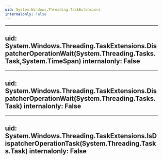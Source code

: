 ```yaml
---
uid: System.Windows.Threading.TaskExtensions
internalonly: False
---
```


---
uid: System.Windows.Threading.TaskExtensions.DispatcherOperationWait(System.Threading.Tasks.Task,System.TimeSpan)
internalonly: False
---

---
uid: System.Windows.Threading.TaskExtensions.DispatcherOperationWait(System.Threading.Tasks.Task)
internalonly: False
---

---
uid: System.Windows.Threading.TaskExtensions.IsDispatcherOperationTask(System.Threading.Tasks.Task)
internalonly: False
---
